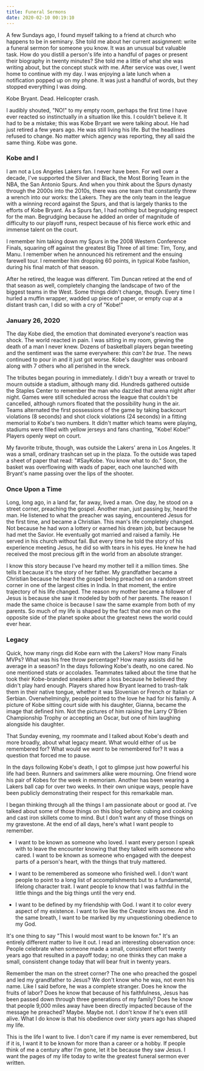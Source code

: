 ```yaml
---
title: Funeral Sermons
date: 2020-02-10 00:19:10
---
```

A few Sundays ago, I found myself talking to a friend at church who happens to be in seminary. She told me about her current assignment: write a funeral sermon for someone you know. It was an unusual but valuable task. How do you distill a person's life into a handful of pages or present their biography in twenty minutes? She told me a little of what she was writing about, but the concept stuck with me. After service was over, I went home to continue with my day. I was enjoying a late lunch when a notification popped up on my phone. It was just a handful of words, but they stopped everything I was doing.

Kobe Bryant. Dead. Helicopter crash.

I audibly shouted, "NO!" to my empty room, perhaps the first time I have ever reacted so instinctually in a situation like this. I couldn't believe it. It had to be a mistake; this was Kobe Bryant we were talking about. He had just retired a few years ago. He was still living his life. But the headlines refused to change. No matter which agency was reporting, they all said the same thing. Kobe was gone.


### Kobe and I 
I am not a Los Angeles Lakers fan. I never have been. For well over a decade, I've supported the Silver and Black, the Most Boring Team in the NBA, the San Antonio Spurs. And when you think about the Spurs dynasty through the 2000s into the 2010s, there was one team that constantly threw a wrench into our works: the Lakers. They are the only team in the league with a winning record against the Spurs, and that is largely thanks to the efforts of Kobe Bryant. As a Spurs fan, I had nothing but begrudging respect for the man. Begrudging because he added an order of magnitude of difficulty to our playoff runs, respect because of his fierce work ethic and immense talent on the court.

I remember him taking down my Spurs in the 2008 Western Conference Finals, squaring off against the greatest Big Three of all time: Tim, Tony, and Manu. I remember when he announced his retirement and the ensuing farewell tour. I remember him dropping 60 points, in typical Kobe fashion, during his final match of that season.

After he retired, the league was different. Tim Duncan retired at the end of that season as well, completely changing the landscape of two of the biggest teams in the West. Some things didn't change, though. Every time I hurled a muffin wrapper, wadded up piece of paper, or empty cup at a distant trash can, I did so with a cry of "Kobe!" 

### January 26, 2020
The day Kobe died, the emotion that dominated everyone's reaction was shock. The world reacted in pain. I was sitting in my room, grieving the death of a man I never knew. Dozens of basketball players began tweeting and the sentiment was the same everywhere: *this can't be true*. The news continued to pour in and it just got worse. Kobe's daughter was onboard along with 7 others who all perished in the wreck.

The tributes began pouring in immediately. I didn't buy a wreath or travel to mourn outside a stadium, although many did. Hundreds gathered outside the Staples Center to remember the man who dazzled that arena night after night. Games were still scheduled across the league that couldn't be cancelled, although rumors floated that the possibility hung in the air. Teams alternated the first possessions of the game by taking backcourt violations (8 seconds) and shot clock violations (24 seconds) in a fitting memorial to Kobe's two numbers. It didn't matter which teams were playing, stadiums were filled with yellow jerseys and fans chanting, "Kobe! Kobe!" Players openly wept on court.

My favorite tribute, though, was outside the Lakers' arena in Los Angeles. It was a small, ordinary trashcan set up in the plaza. To the outside was taped a sheet of paper that read: "#SayKobe. You know what to do." Soon, the basket was overflowing with wads of paper, each one launched with Bryant's name passing over the lips of the shooter.

### Once Upon a Time
Long, long ago, in a land far, far away, lived a man. One day, he stood on a street corner, preaching the gospel. Another man, just passing by, heard the man. He listened to what the preacher was saying, encountered Jesus for the first time, and became a Christian. This man's life completely changed. Not because he had won a lottery or earned his dream job, but because he had met the Savior. He eventually got married and raised a family. He served in his church without fail. But every time he told the story of his experience meeting Jesus, he did so with tears in his eyes. He knew he had received the most precious gift in the world from an absolute stranger.

I know this story because I've heard my mother tell it a million times. She tells it because it's the story of her father. My grandfather became a Christian because he heard the gospel being preached on a random street corner in one of the largest cities in India. In that moment, the entire trajectory of his life changed. The reason my mother became a follower of Jesus is because she saw it modeled by both of her parents. The reason I made the same choice is because I saw the same example from both of my parents. So much of my life is shaped by the fact that one man on the opposite side of the planet spoke about the greatest news the world could ever hear.

### Legacy
Quick, how many rings did Kobe earn with the Lakers? How many Finals MVPs? What was his free throw percentage? How many assists did he average in a season? In the days following Kobe's death, no one cared. No one mentioned stats or accolades. Teammates talked about the time that he took their Kobe-branded sneakers after a loss because he believed they didn't play hard enough. Players shared how Bryant learned to trash-talk them in their native tongue, whether it was Slovenian or French or Italian or Serbian. Overwhelmingly, people pointed to the love he had for his family. A picture of Kobe sitting court side with his daughter, Gianna, became the image that defined him. Not the pictures of him raising the Larry O'Brien Championship Trophy or accepting an Oscar, but one of him laughing alongside his daughter.

That Sunday evening, my roommate and I talked about Kobe's death and more broadly, about what legacy meant. What would either of us be remembered for? What would we *want* to be remembered for? It was a question that forced me to pause.

In the days following Kobe's death, I got to glimpse just how powerful his life had been. Runners and swimmers alike were mourning. One friend wore his pair of Kobes for the week in memoriam. Another has been wearing a Lakers ball cap for over two weeks. In their own unique ways, people have been publicly demonstrating their respect for this remarkable man.

I began thinking through all the things I am passionate about or good at. I've talked about some of those things on this blog before: cubing and cooking and cast iron skillets come to mind. But I don't want any of those things on my gravestone. At the end of all days, here's what I want people to remember.

- I want to be known as someone who loved. I want every person I speak with to leave the encounter knowing that they talked with someone who cared. I want to be known as someone who engaged with the deepest parts of a person's heart, with the things that truly mattered.

- I want to be remembered as someone who finished well. I don't want people to point to a long list of accomplishments but to a fundamental, lifelong character trait. I want people to know that I was faithful in the little things and the big things until the very end.

- I want to be defined by my friendship with God. I want it to color every aspect of my existence. I want to live like the Creator knows me. And in the same breath, I want to be marked by my unquestioning obedience to my God.

It's one thing to say "This I would most want to be known for." It's an entirely different matter to live it out. I read an interesting observation once: People celebrate when someone made a small, consistent effort twenty years ago that resulted in a payoff today; no one thinks they can make a small, consistent change today that will bear fruit in twenty years.

Remember the man on the street corner? The one who preached the gospel and led my grandfather to Jesus? We don't know who he was, not even his name. Like I said before, he was a complete stranger. Does he know the fruits of labor? Does he know that because of his faithfulness, Jesus has been passed down through three generations of my family? Does he know that people 9,000 miles away have been directly impacted because of the message he preached? Maybe. Maybe not. I don't know if he's even still alive. What I do know is that his obedience over sixty years ago has shaped my life. 

This is the life I want to live. I don't care if my name is ever remembered, but if it is, I want it to be known for more than a career or a hobby. If people think of me a century after I'm gone, let it be because they saw Jesus. I want the pages of my life today to write the greatest funeral sermon ever written.
